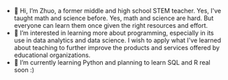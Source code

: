 - 👋 Hi, I’m Zhuo, a former middle and high school STEM teacher. Yes, I've taught math and science before. Yes, math and science are hard. But everyone can learn them once given the right resources and effort.
- 👀 I’m interested in learning more about programming, especially in its use in data analytics and data science. I wish to apply what I've learned about teaching to further improve the products and services offered by educational organizations.
- 🌱 I’m currently learning Python and planning to learn SQL and R real soon :)

<!---
208cai5099/208cai5099 is a ✨ special ✨ repository because its `README.md` (this file) appears on your GitHub profile.
You can click the Preview link to take a look at your changes.
--->
